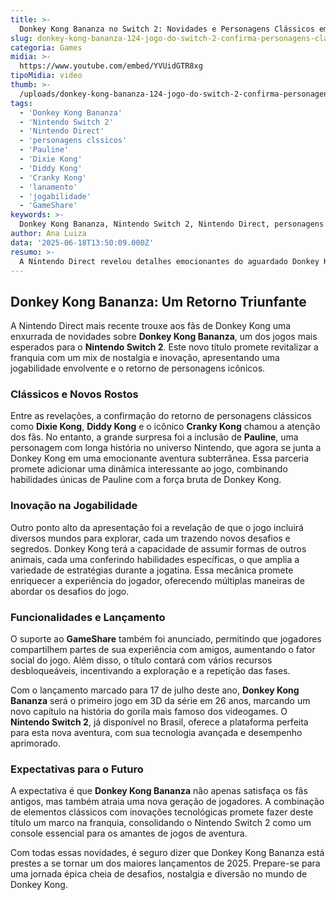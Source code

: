 ```yaml
---
title: >-
  Donkey Kong Bananza no Switch 2: Novidades e Personagens Clássicos em Destaque na Nintendo Direct
slug: donkey-kong-bananza-124-jogo-do-switch-2-confirma-personagens-classicos-e-mais-em-direct
categoria: Games
midia: >-
  https://www.youtube.com/embed/YVUidGTR8xg
tipoMidia: video
thumb: >-
  /uploads/donkey-kong-bananza-124-jogo-do-switch-2-confirma-personagens-classicos-e-mais-em-direct-preview.jpg
tags:
  - 'Donkey Kong Bananza'
  - 'Nintendo Switch 2'
  - 'Nintendo Direct'
  - 'personagens clssicos'
  - 'Pauline'
  - 'Dixie Kong'
  - 'Diddy Kong'
  - 'Cranky Kong'
  - 'lanamento'
  - 'jogabilidade'
  - 'GameShare'
keywords: >-
  Donkey Kong Bananza, Nintendo Switch 2, Nintendo Direct, personagens clássicos, Pauline, Dixie Kong, Diddy Kong, Cranky Kong, lançamento, jogabilidade, GameShare
author: Ana Luiza
data: '2025-06-18T13:50:09.000Z'
resumo: >-
  A Nintendo Direct revelou detalhes emocionantes do aguardado Donkey Kong Bananza para o Switch 2, incluindo o retorno de personagens clássicos e novas mecânicas de jogo.
---
```


## Donkey Kong Bananza: Um Retorno Triunfante

A Nintendo Direct mais recente trouxe aos fãs de Donkey Kong uma enxurrada de novidades sobre **Donkey Kong Bananza**, um dos jogos mais esperados para o **Nintendo Switch 2**. Este novo título promete revitalizar a franquia com um mix de nostalgia e inovação, apresentando uma jogabilidade envolvente e o retorno de personagens icônicos.

### Clássicos e Novos Rostos

Entre as revelações, a confirmação do retorno de personagens clássicos como **Dixie Kong**, **Diddy Kong** e o icônico **Cranky Kong** chamou a atenção dos fãs. No entanto, a grande surpresa foi a inclusão de **Pauline**, uma personagem com longa história no universo Nintendo, que agora se junta a Donkey Kong em uma emocionante aventura subterrânea. Essa parceria promete adicionar uma dinâmica interessante ao jogo, combinando habilidades únicas de Pauline com a força bruta de Donkey Kong.

### Inovação na Jogabilidade

Outro ponto alto da apresentação foi a revelação de que o jogo incluirá diversos mundos para explorar, cada um trazendo novos desafios e segredos. Donkey Kong terá a capacidade de assumir formas de outros animais, cada uma conferindo habilidades específicas, o que amplia a variedade de estratégias durante a jogatina. Essa mecânica promete enriquecer a experiência do jogador, oferecendo múltiplas maneiras de abordar os desafios do jogo.

### Funcionalidades e Lançamento

O suporte ao **GameShare** também foi anunciado, permitindo que jogadores compartilhem partes de sua experiência com amigos, aumentando o fator social do jogo. Além disso, o título contará com vários recursos desbloqueáveis, incentivando a exploração e a repetição das fases.

Com o lançamento marcado para 17 de julho deste ano, **Donkey Kong Bananza** será o primeiro jogo em 3D da série em 26 anos, marcando um novo capítulo na história do gorila mais famoso dos videogames. O **Nintendo Switch 2**, já disponível no Brasil, oferece a plataforma perfeita para esta nova aventura, com sua tecnologia avançada e desempenho aprimorado.

### Expectativas para o Futuro

A expectativa é que **Donkey Kong Bananza** não apenas satisfaça os fãs antigos, mas também atraia uma nova geração de jogadores. A combinação de elementos clássicos com inovações tecnológicas promete fazer deste título um marco na franquia, consolidando o Nintendo Switch 2 como um console essencial para os amantes de jogos de aventura.

Com todas essas novidades, é seguro dizer que Donkey Kong Bananza está prestes a se tornar um dos maiores lançamentos de 2025. Prepare-se para uma jornada épica cheia de desafios, nostalgia e diversão no mundo de Donkey Kong.
